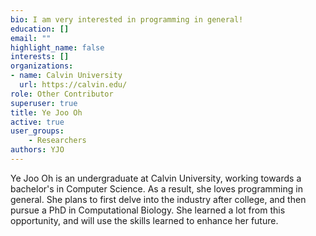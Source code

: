 ```yaml
---
bio: I am very interested in programming in general!
education: []
email: ""
highlight_name: false
interests: []
organizations:
- name: Calvin University
  url: https://calvin.edu/
role: Other Contributor
superuser: true
title: Ye Joo Oh
active: true
user_groups:
    - Researchers
authors: YJO
---
```

Ye Joo Oh is an undergraduate at Calvin University, working towards a bachelor's in Computer Science. As a result, she loves programming in general. She plans to first delve into the industry after college, and then pursue a PhD in Computational Biology. She learned a lot from this opportunity, and will use the skills learned to enhance her future.

